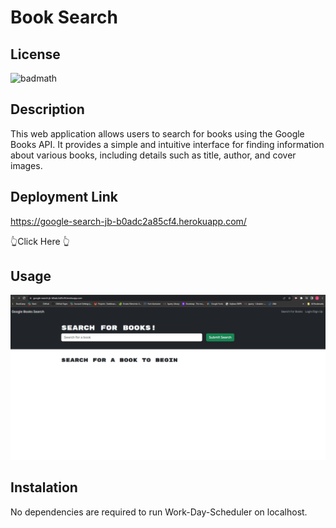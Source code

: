 # Book Search

## License
![badmath](https://img.shields.io/bower/l/mi)

## Description
This web application allows users to search for books using the Google Books API. It provides a simple and intuitive interface for finding information about various books, including details such as title, author, and cover images.

## Deployment Link
 https://google-search-jb-b0adc2a85cf4.herokuapp.com/

👆Click Here 👆

## Usage
![book-search](/client/public/screenshot.jpg)

## Instalation

No dependencies are required to run Work-Day-Scheduler on localhost.